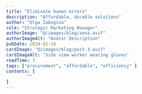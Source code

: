```yaml
---
title: "Eliminate human errors"
description: "Affordable, durable solutions"
author: "Olga Zabegina"
role: "Strategic Marketing Manager"
authorImage: "@/images/blog/anna.avif"
authorImageAlt: "Avatar Description"
pubDate: 2024-02-18
cardImage: "@/images/blog/post-3.avif"
cardImageAlt: "Side view worker wearing gloves"
readTime: 3
tags: ["procurement", "affordable", "efficiency" ]
contents: [
        ""
]
---
```

